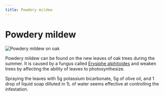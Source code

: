 ```yaml
---
title: Powdery mildew
---
```


# Powdery mildew

![Powdery mildew on oak](/images/bonsai/powdery-mildew.jpg)

Powdery mildew can be found on the new leaves of oak trees during the summer.
It is caused by a fungus called [Erysiphe alphitoides][1] and weaken trees
by affecting the ability of leaves to photosynthesize.

Spraying the leaves with 5g potassium bicarbonate, 5g of olive oil, and 1 drop
of liquid soap dilluted in 1L of water seems effective at controlling the
infestation.

[1]: https://en.wikipedia.org/wiki/Erysiphe_alphitoides
